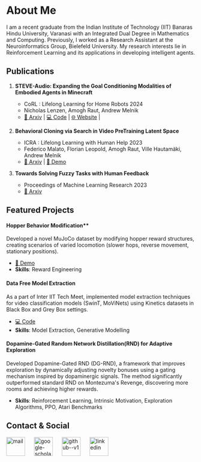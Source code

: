 # About Me


I am a recent graduate from the Indian Institute of Technology (IIT) Banaras Hindu University, Varanasi with an Integrated Dual Degree in Mathematics and Computing. Previously, I worked as a Research Assistant at the Neuroinformatics Group, Bielefeld University. My research interests lie in Reinforcement Learning and its applications in developing intelligent agents.



## Publications

1. **STEVE-Audio: Expanding the Goal Conditioning Modalities of Embodied Agents in Minecraft**
   - CoRL : Lifelong Learning for Home Robots 2024
   - Nicholas Lenzen, Amogh Raut, Andrew Melnik
   - [📄 Arxiv](https://arxiv.org/abs/2412.00949) | [💻 Code](https://github.com/nlenzen/steve_multimodal/) | [🌐 Website](https://sites.google.com/itbhu.ac.in/steve-audio/home) |

2. **Behavioral Cloning via Search in Video PreTraining Latent Space**
   - ICRA : Lifelong Learning with Human Help 2023
   - Federico Malato, Florian Leopold, Amogh Raut, Ville Hautamäki, Andrew Melnik
   - [📄 Arxiv](https://arxiv.org/abs/2212.13326) | [🎥 Demo](https://drive.google.com/file/d/1DF9WZior4eIapOpjCIFtnbnhP_5tuckY/view?usp=share_link)

3. **Towards Solving Fuzzy Tasks with Human Feedback**
   - Proceedings of Machine Learning Research 2023
   - [📄 Arxiv](https://arxiv.org/abs/2303.13512)

## Featured Projects

#### Hopper Behavior Modification**
Developed a novel MuJoCo dataset by modifying hopper reward structures, creating scenarios of varied locomotion (slower hops, reverse movement, stationary positions). 
- [🎥 Demo](https://drive.google.com/drive/u/1/folders/1e6jph-_49LnZMyFoIZvSZe4GQLZQ7AIG)
- **Skills**: Reward Engineering

#### Data Free Model Extraction
As a part of Inter IIT Tech Meet, implemented model extraction techniques for video classification models (SwinT, MoViNets) using Kinetics datasets in Black Box and Grey Box settings.
- [💻 Code](https://github.com/COPS-IITBHU/Model-Extraction-Attacks-Video-Classification)
- **Skills**: Model Extraction, Generative Modelling

#### Dopamine-Gated Random Network Distillation(RND) for Adaptive Exploration
Developed Dopamine-Gated RND (DG-RND), a framework that improves exploration by dynamically adjusting novelty bonuses using a gating mechanism inspired by dopaminergic signals. The method significantly outperformed standard RND on Montezuma's Revenge, discovering more rooms and achieving higher rewards.
- **Skills**: Reinforcement Learning, Intrinsic Motivation, Exploration Algorithms, PPO, Atari Benchmarks

## Contact & Social

[<img width="50" height="50" style="margin-right: 20px;" src="https://img.icons8.com/ios/100/mail.png" alt="mail"/>](mailto:rautamogh3@gmail.com)
[<img width="50" height="50" style="margin-right: 20px;" src="https://img.icons8.com/ios/50/google-scholar--v2.png" alt="google-scholar--v2"/>](https://scholar.google.com/citations?user=c2-mjNUAAAAJ&hl=en)
[<img width="50" height="50" style="margin-right: 20px;" src="https://img.icons8.com/ios/50/github--v1.png" alt="github--v1"/>](https://github.com/AmoghRaut)
[<img width="50" height="50" src="https://img.icons8.com/ios/50/linkedin.png" alt="linkedin"/>](https://www.linkedin.com/in/amogh-raut-4288a4264/)

